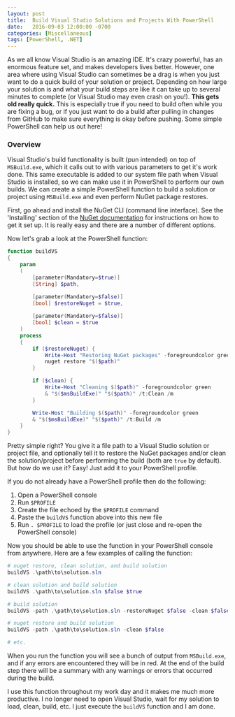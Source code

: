 ```yaml
---
layout: post
title:  Build Visual Studio Solutions and Projects With PowerShell
date:   2016-09-03 12:00:00 -0700
categories: [Miscellaneous]
tags: [PowerShell, .NET]
---
```


As we all know Visual Studio is an amazing IDE. It's crazy powerful, has an enormous feature set, and makes developers lives better. However, one area where using Visual Studio can sometimes be a drag is when you just want to do a quick build of your solution or project. Depending on how large your solution is and what your build steps are like it can take up to several minutes to complete (or Visual Studio may even crash on you!). **This gets old really quick.** This is especially true if you need to build often while you are fixing a bug, or if you just want to do a build after pulling in changes from GitHub to make sure everything is okay before pushing. Some simple PowerShell can help us out here!

### Overview

Visual Studio's build functionality is built (pun intended) on top of `MSBuild.exe`, which it calls out to with various parameters to get it's work done. This same executable is added to our system file path when Visual Studio is installed, so we can make use it in PowerShell to perform our own builds. We can create a simple PowerShell function to build a solution or project using `MSBuild.exe` and even perform NuGet package restores.

First, go ahead and install the NuGet CLI (command line interface). See the 'Installing' section of the [NuGet documentation](https://docs.nuget.org/consume/command-line-reference) for instructions on how to get it set up. It is really easy and there are a number of different options.

Now let's grab a look at the PowerShell function:

```powershell
function buildVS
{
    param
    (
        [parameter(Mandatory=$true)]
        [String] $path,

        [parameter(Mandatory=$false)]
        [bool] $restoreNuget = $true,
        
        [parameter(Mandatory=$false)]
        [bool] $clean = $true
    )
    process
    {
        if ($restoreNuget) {
            Write-Host "Restoring NuGet packages" -foregroundcolor green
            nuget restore "$($path)"
        }

        if ($clean) {
            Write-Host "Cleaning $($path)" -foregroundcolor green
            & "$($msBuildExe)" "$($path)" /t:Clean /m
        }

        Write-Host "Building $($path)" -foregroundcolor green
        & "$($msBuildExe)" "$($path)" /t:Build /m
    }
}
``` 

Pretty simple right? You give it a file path to a Visual Studio solution or project file, and optionally tell it to restore the NuGet packages and/or clean the solution/project before performing the build (both are `true` by default). But how do we use it? Easy! Just add it to your PowerShell profile. 

If you do not already have a PowerShell profile then do the following:

1. Open a PowerShell console
2. Run `$PROFILE`
3. Create the file echoed by the `$PROFILE` command
4. Paste the `buildVS` function above into this new file
5. Run `. $PROFILE` to load the profile (or just close and re-open the PowerShell console)

Now you should be able to use the function in your PowerShell console from anywhere. Here are a few examples of calling the function:

```powershell
# nuget restore, clean solution, and build solution
buildVS .\path\to\solution.sln

# clean solution and build solution
buildVS .\path\to\solution.sln $false $true

# build solution
buildVS -path .\path\to\solution.sln -restoreNuget $false -clean $false

# nuget restore and build solution
buildVS -path .\path\to\solution.sln -clean $false

# etc.
```

When you run the function you will see a bunch of output from `MSBuild.exe`, and if any errors are encountered they will be in red. At the end of the build step there will be a summary with any warnings or errors that occurred during the build.

I use this function throughout my work day and it makes me much more productive. I no longer need to open Visual Studio, wait for my solution to load, clean, build, etc. I just execute the `buildVS` function and I am done. 